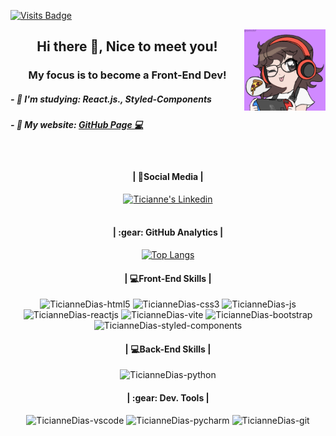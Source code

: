 [![Visits Badge](https://badges.pufler.dev/visits/TicianneDias/TicianneDias)](https://badges.pufler.dev)

<img align="right" alt="TicianneDias-img" src="image.png" style="width:130px;">
<h2 align="center"> Hi there 👋, Nice to meet you!</h2>
<h3 align="center"> My focus is to become a Front-End Dev! </h3>
<h5 align="left">- 🌱 I'm studying: React.js., Styled-Components</h5>
<h5 align="left">- 📝 My website: <a href='https://ticiannedias.github.io/'> GitHub Page 💻</a></h5>
<br>

<div align="center">
  <h4>| 📱Social Media | </h4>
  <a href="https://www.linkedin.com/in/ticiannedias" target="_blank" ><img src="https://img.shields.io/badge/LinkedIn-0077B5?style=for-the-badge&logo=linkedin&logoColor=white" alt="Ticianne's Linkedin" ></a>
</div>
<br>

<div align="center">
  <h4>| :gear:&nbsp;GitHub Analytics |</h4>
  
[![Top Langs](https://github-readme-stats.vercel.app/api/top-langs/?username=TicianneDias&layout=compact&theme=dracula)](https://github.com/anuraghazra/github-readme-stats)

</div>

<div style="display: inline_block" align="center">
  <h4>| 💻Front-End Skills |</h4>
  <img alt="TicianneDias-html5" src="https://cdn.jsdelivr.net/gh/devicons/devicon/icons/html5/html5-plain-wordmark.svg" style="width:50px;">
  <img alt="TicianneDias-css3" src="https://cdn.jsdelivr.net/gh/devicons/devicon/icons/css3/css3-plain-wordmark.svg" style="width:50px;">
  <img alt="TicianneDias-js" src="https://cdn.jsdelivr.net/gh/devicons/devicon/icons/javascript/javascript-plain.svg" style="width:50px;">
  <img alt="TicianneDias-reactjs" src="https://cdn.jsdelivr.net/gh/devicons/devicon/icons/react/react-original-wordmark.svg" style="width:50px;">
  <img alt="TicianneDias-vite" src="https://vitejs.dev/logo.svg" style="width:50px;">
  <img alt="TicianneDias-bootstrap" src="https://cdn.jsdelivr.net/gh/devicons/devicon/icons/bootstrap/bootstrap-plain-wordmark.svg" style="width:50px;">
  <img alt="TicianneDias-styled-components" src="https://mf.gallerycdn.vsassets.io/extensions/mf/vscode-styled-components/0.2.2/1539329679846/Microsoft.VisualStudio.Services.Icons.Default" style="width:50px;">
</div> 

<div align="center">
  <h4>| 💻Back-End Skills |</h4>
  <img alt="TicianneDias-python" src="https://cdn.jsdelivr.net/gh/devicons/devicon/icons/python/python-original-wordmark.svg" style="width:50px;">
</div>

<div style="display: inline_block" align="center">
  <h4>| :gear:&nbsp;Dev. Tools |</h4>
  <img alt="TicianneDias-vscode" src="https://cdn.jsdelivr.net/gh/devicons/devicon/icons/vscode/vscode-original-wordmark.svg" style="width:50px;">
  <img alt="TicianneDias-pycharm" src="https://upload.wikimedia.org/wikipedia/commons/thumb/1/1d/PyCharm_Icon.svg/1024px-PyCharm_Icon.svg.png" style="width:50px;">
  <img alt="TicianneDias-git" src="https://cdn.jsdelivr.net/gh/devicons/devicon/icons/git/git-plain-wordmark.svg" style="width:60px;">
</div> 
